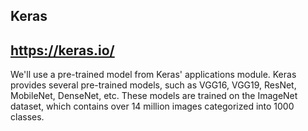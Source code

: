 ## Keras
## https://keras.io/

We'll use a pre-trained model from Keras' applications module. Keras provides several pre-trained models, such as VGG16, VGG19, ResNet, MobileNet, DenseNet, etc. These models are trained on the ImageNet dataset, which contains over 14 million images categorized into 1000 classes.
